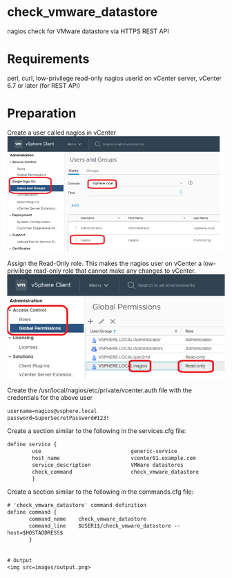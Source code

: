 # check_vmware_datastore
nagios check for VMware datastore via HTTPS REST API

# Requirements
perl, curl, low-privilege read-only nagios userid on vCenter server, vCenter 6.7 or later (for REST API)

# Preparation
Create a user called nagios in vCenter
<img src=images/vcenter_create_user.png>

Assign the Read-Only role.  This makes the nagios user on vCenter a low-privilege read-only role that cannot make any changes to vCenter.
<img src=images/vcenter_user_role.png>


Create the /usr/local/nagios/etc/private/vcenter.auth file with the credentials for the above user
```
username=nagios@vsphere.local
password=SuperSecretPassword#123!
```

Create a section similar to the following in the services.cfg file:
```
define service {
        use                             generic-service
        host_name                       vcenter01.example.com
        service_description             VMWare datastores
        check_command                   check_vmware_datastore
        }
```

Create a section similar to the following in the commands.cfg file:
```
# 'check_vmware_datastore' command definition
define command {
       command_name    check_vmware_datastore
       command_line    $USER1$/check_vmware_datastore --host=$HOSTADDRESS$
       }


# Output
<img src=images/output.png>
